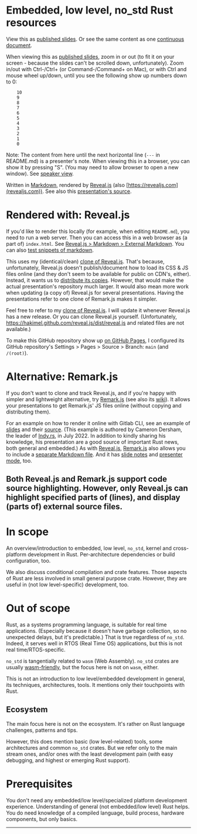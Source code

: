 # Embedded, low level, no_std Rust resources

View this as [published
slides](https://peter-kehl.github.io/embedded_low_level_rust). Or see the same
content as one [continuous
document](https://github.com/peter-kehl/embedded_low_level_rust/blob/main/README.md).

When viewing this as [published
slides](https://peter-kehl.github.io/embedded_low_level_rust), zoom in or out
(to fit it on your screen - because the slides can't be scrolled down,
unfortunately). Zoom in/out with Ctrl-/Ctrl+ (or Command-/Command+ on Mac), or
with Ctrl and mouse wheel up/down, until you see the following show up numbers
down to 0:
```
    10
    9
    8
    7
    6
    5
    4
    3
    2
    1
    0
```

Note: The content from here until the next horizontal line (`---` in README.md)
is a presenter's note. When viewing this in a browser, you can show it by
pressing "S". (You may need to allow browser to open a new window). See [speaker
view](https://revealjs.com/speaker-view).

Written in [Markdown](https://revealjs.com/markdown), rendered by
[Reveal.js](https://github.com/hakimel/reveal.js) (also
[https://revealjs.com](revealjs.com)). See also this [presentation's
source](https://github.com/peter-kehl/embedded_low_level_rust/blob/main/README.md?plain=1).

# Rendered with: Reveal.js
If you'd like to render this locally (for example, when editing `README.md`),
you need to run a web server. Then you can access this in a web browser as (a
part of) `index.html`. See [Reveal.js > Markdown > External
Markdown](https://revealjs.com/markdown/#external-markdown). You can also [test
snippets of markdown](https://marked.js.org/demo).

This uses my (identical/clean) [clone of Reveal.js](). That's because,
unfortunately, Reveal.js doesn't publish/document how to load its CSS & JS files
online (and they don't seem to be available for public on CDN's, either).
Instead, it wants us to [distribute its
copies](https://revealjs.com/installation). However, that would make the actual
presentation's repository much larger. It would also mean more work when
updating (a copy of) Reveal.js for several presentations. Having the
presentations refer to one clone of Remark.js makes it simpler.

Feel free to refer to my [clone of
Reveal.js](https://peter-kehl.github.io/reveal.js). I will update it whenever
Reveal.js has a new release. Or you can clone Reveal.js yourself.
(Unfortunately, https://hakimel.github.com/reveal.js/dist/reveal.js and related
files are not available.)

To make this GitHub repository show up [on GitHub
Pages](https://peter-kehl.github.io/embedded_low_level_rust), I configured its
GitHub repository's Settings > Pages > Source > Branch: `main` (and `/(root)`).

# Alternative: Remark.js
If you don't want to clone and track Reveal.js, and if you're happy with simpler
and lightweight alternative, try [Remark.js](https://remarkjs.com) (see also its
[wiki](https://github.com/gnab/remark/wiki)). It allows your presentations to
get Remark.js' JS files online (without copying and distributing them).

For an example on how to render it online with Gitlab CLI, see an example of
[slides](https://gitlab.com/indyrs/july2022) and their
[source](https://gitlab.com/indyrs/july2022/-/blob/main/index.html). (This
example is authored by Cameron Dersham, the leader of
[Indy.rs](https://indy.rs), in July 2022. In addition to kindly sharing his
knowledge, his presentation are a good source of important Rust news, both
general and embedded.) As with [Reveal.js](revealjs.com),
[Remark.js](https://remarkjs.com) also allows you to include a [separate
Markdown file](https://github.com/gnab/remark/wiki#external-markdown=). And it
has [slide notes](https://github.com/gnab/remark/wiki/Markdown#slide-notes=) and
[presenter mode](https://github.com/gnab/remark/wiki#getting-started=), too.

Both Reveal.js and Remark.js support code source highlighting. However, only
Reveal.js can highlight specified parts of (lines), and display (parts of)
external source files.
---

# In scope
An overview/introduction to embedded, low level, `no_std`, kernel and
cross-platform development in Rust. Per-architecture dependencies or build
configuration, too.

We also discuss conditional compilation and crate features. Those aspects of
Rust are less involved in small general purpose crate. However, they are useful
in (not low level-specific) development, too.

# Out of scope
Rust, as a systems programming language, is suitable for real time applications.
(Especially because it doesn't have garbage collection, so no unexpected delays,
but it's predictable.) That is true regardless of `no_std`. Indeed, it serves
well in RTOS (Real Time OS) applications, but this is not real
time/RTOS-specific.

`no_std` is tangentially related to `wasm` (Web Assembly). `no_std` crates are
usually
[wasm-friendly](https://rahul-thakoor.github.io/using-no-standard-library-crates-with-webassembly),
but the focus here is not on `wasm`, either.

This is not an introduction to low level/embedded development in general, its
techniques, architectures, tools. It mentions only their touchpoints with Rust.

## Ecosystem
The main focus here is not on the ecosystem. It's rather on Rust language
challenges, patterns and tips.

However, this does mention basic (low level-related) tools, some architectures
and common `no_std` crates. But we refer only to the main stream ones, and/or
ones with the least development pain (with easy debugging, and highest or
emerging Rust support).

# Prerequisites
You don't need any embedded/low level/specialized platform development
experience. Understanding of general (not embedded/low level) Rust helps. You do
need knowledge of a compiled language, build process, hardware components, but
only basics.

---



